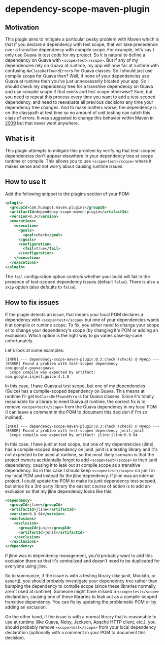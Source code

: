 # dependency-scope-maven-plugin

## Motivation

This plugin aims to mitigate a particular pesky problem with Maven which is that if you declare a dependency with test scope, that will take precedence over a transitive dependency with compile scope. For example, let's say I only use Guava in test code for my project. So it is natural to define a dependency on Guava with `<scope>test</scope>`. But if any of my dependencies rely on Guava at runtime, my app will now fail at runtime with confusing `NoClassDefFoundError`s for Guava classes. So I should just use compile scope for Guava then? Well, if none of your dependencies use Guava at runtime then you've just unnecessarily bloated your app. So I should check my dependency tree for a transitive dependency on Guava and use compile scope if that exists and test scope otherwise? Sure, but you need to repeat this process every time you want to add a test-scoped dependency, and need to reevaluate all previous decisions any time your dependency tree changes. And to make matters worse, the dependency is on the classpath at test time so no amount of unit testing can catch this class of errors. It was suggested to change this behavior within Maven in [2009](https://issues.apache.org/jira/browse/MNG-4156) but that never went anywhere.

## What is it

This plugin attempts to mitigate this problem by verifying that test-scoped dependencies don't appear elsewhere in your dependency tree at scope runtime or compile. This allows you to use `<scope>test</scope>` where it makes sense and not worry about causing runtime issues. 

## How to use it

Add the following snippet to the plugins section of your POM:

```xml
<plugin>
  <groupId>com.hubspot.maven.plugins</groupId>
  <artifactId>dependency-scope-maven-plugin</artifactId>
  <version>0.3</version>
  <executions>
    <execution>
      <goals>
        <goal>check</goal>
      </goals>
      <configuration>
        <fail>true</fail>
      </configuration>
    </execution>
  </executions>
</plugin>
```

The `fail` configuration option controls whether your build will fail in the presence of test-scoped dependency issues (default `false`). There is also a `skip` option (also defaults to `false`).

## How to fix issues

If the plugin detects an issue, that means your local POM declares a dependency with `<scope>test</scope>` but one of your dependencies wants it at compile or runtime scope. To fix, you either need to change your scope or to change your dependency's scope (by changing it's POM or adding an exclusion). Which option is the right way to go varies case-by-case unfortunately.

Let's look at some examples:

```
[INFO] --- dependency-scope-maven-plugin:0.3:check (check) @ MyApp ---
[ERROR] Found a problem with test-scoped dependency com.google.guava:guava
  Scope compile was expected by artifact: com.google.inject:guice:4.1.0
```

In this case, I have Guava at test scope, but one of my dependencies (Guice) has a compile-scoped dependency on Guava. This means at runtime I'll get `NoClassDefFoundError`s for Guava classes. Since it's totally reasonable for a library to need Guava at runtime, the correct fix is to remove `<scope>test</scope>` from the Guava dependency in my local POM (I can leave a comment in the POM to document this decision if I'm so inclined).

```
[INFO] --- dependency-scope-maven-plugin:0.3:check (check) @ MyApp ---
[ERROR] Found a problem with test-scoped dependency junit:junit
  Scope compile was expected by artifact: jline:jline:0.9.94
```

In this case, I have junit at test scope, but one of my dependencies (jline) has a compile-scoped dependency on junit. junit is a testing library and it's not expected to be used at runtime, so the most likely scenario is that the project owners accidentally forgot to add `<scope>test</scope>` to their junit dependency, causing it to leak out at compile scope as a transitive dependency. So in this case I should keep `<scope>test</scope>` on junit in my local POM and instead fix the jline dependency. If jline was an internal project, I could update the POM to make its junit dependency test-scoped, but since its a 3rd party library the easiest course of action is to add an exclusion so that my jline dependency looks like this:
```xml
<dependency>
  <groupId>jline</groupId>
  <artifactId>jline</artifactId>
  <version>0.9.94</version>
  <exclusions>
    <exclusion>
      <groupId>junit</groupId>
      <artifactId>junit</artifactId>
    </exclusion>
  </exclusions>
</dependency>
```
If jline was in dependency management, you'd probably want to add this exclusion there so that it's centralized and doesn't need to be duplicated for everyone using jline.

So to summarize, if the issue is with a testing library (like junit, Mockito, or assertj), you should probably investigate your dependency tree rather than bumping the dependency to compile scope (since these libraries normally aren't used at runtime). Someone might have missed a `<scope>test</scope>` declaration, causing one of these libraries to leak out as a compile-scoped transitive dependency. You can fix by updating the problematic POM or by adding an exclusion.

On the other hand, if the issue is with a normal library that is reasonable to use at runtime (like Guava, Netty, Jackson, Apache HTTP client, etc.), you should probably remove `<scope>test</scope>` from your local dependency declaration (optionally with a comment in your POM to document this decision).
